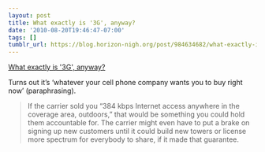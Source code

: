 ```yaml
---
layout: post
title: What exactly is '3G', anyway?
date: '2010-08-20T19:46:47-07:00'
tags: []
tumblr_url: https://blog.horizon-nigh.org/post/984634682/what-exactly-is-3g-anyway
---
```

[What exactly is '3G', anyway?](http://blog.ksplice.com/2010/08/3g-and-me/)  

Turns out it’s ‘whatever your cell phone company wants you to buy right now’ (paraphrasing).

> If the carrier sold you “384 kbps Internet access anywhere in the coverage area, outdoors,” that would be something you could hold them accountable for. The carrier might even have to put a brake on signing up new customers until it could build new towers or license more spectrum for everybody to share, if it made that guarantee.

